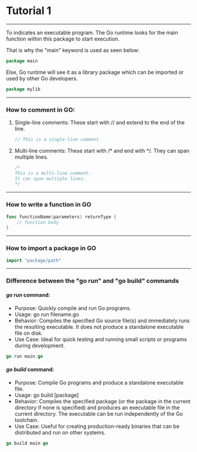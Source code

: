 # Tutorial 1

---

To indicates an executable program. The Go runtime looks for the main function within this package to start execution.

That is why the "main" keyword is used as seen below:

```go
package main
```

Else, Go runtime will see it as a library package which can be imported or used by other Go developers.

```go
package mylib
```

---


### How to comment in GO:

1. Single-line comments: These start with // and extend to the end of the line.

    ```go
    // This is a single-line comment
    ```
2. Multi-line comments: These start with /* and end with */. They can span multiple lines.

    ```go
    /*
    This is a multi-line comment.
    It can span multiple lines.
    */
    ```

---

### How to write a function in GO

```go
func functionName(parameters) returnType {
    // function body
}
```

---

### How to import a package in GO

```go
import "package/path"
```

---

### Difference between the "go run" and "go build" commands

#### *go run* command:

- Purpose: Quickly compile and run Go programs.
- Usage: go run filename.go
- Behavior: Compiles the specified Go source file(s) and immediately runs the resulting executable. It does not produce a standalone executable file on disk.
- Use Case: Ideal for quick testing and running small scripts or programs during development.

```go
go run main.go
```

#### *go build* command:

- Purpose: Compile Go programs and produce a standalone executable file.
- Usage: go build [package]
- Behavior: Compiles the specified package (or the package in the current directory if none is specified) and produces an executable file in the current directory. The executable can be run independently of the Go toolchain.
- Use Case: Useful for creating production-ready binaries that can be distributed and run on other systems.

```go
go build main.go
```

